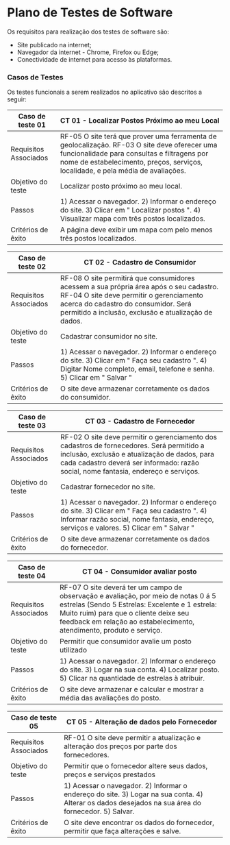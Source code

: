 # Plano de Testes de Software
Os requisitos para realização dos testes de software são:
- Site publicado na internet;
- Navegador da internet - Chrome, Firefox ou Edge;
- Conectividade de internet para acesso às plataformas.

 
### Casos de Testes
Os testes funcionais a serem realizados no aplicativo são descritos a seguir:

|Caso de teste 01     | CT 01 - Localizar Postos Próximo ao meu Local |
|-------|-------------------------
|Requisitos Associados | 	 RF-05 O site terá que prover uma ferramenta de geolocalização. RF-03 O site deve oferecer uma funcionalidade para consultas e filtragens por nome de estabelecimento, preços, serviços, localidade, e pela média de avaliações.
|Objetivo do teste| Localizar posto próximo ao meu local. |
|Passos |	1) Acessar o navegador.	2) Informar o endereço do site. 3) Clicar em " Localizar postos ". 4) Visualizar mapa com três postos localizados.|
|Critérios de êxito| A página deve exibir um mapa com pelo menos três postos localizados. |

|Caso de teste 02     | CT 02 - Cadastro de Consumidor |
|-------|-------------------------
|Requisitos Associados | 	 RF-08 O site permitirá que consumidores acessem a sua própria área após o seu cadastro. RF-04 O site deve permitir o gerenciamento acerca do cadastro do consumidor. Será permitido a inclusão, exclusão e atualização de dados.
|Objetivo do teste| Cadastrar consumidor no site. |
|Passos |	1) Acessar o navegador.	2) Informar o endereço do site. 3) Clicar em " Faça seu cadastro ". 4) Digitar Nome completo, email, telefone e senha. 5) Clicar em " Salvar "|
|Critérios de êxito| O site deve armazenar corretamente os dados do consumidor. |

|Caso de teste 03     | CT 03 - Cadastro de Fornecedor |
|-------|-------------------------
|Requisitos Associados | 	 RF-02 O site deve permitir o gerenciamento dos cadastros de fornecedores. Será permitido a inclusão, exclusão e atualização de dados, para cada cadastro deverá ser informado: razão social, nome fantasia, endereço e serviços.
|Objetivo do teste| Cadastrar fornecedor no site. |
|Passos |	1) Acessar o navegador.	2) Informar o endereço do site. 3) Clicar em " Faça seu cadastro ". 4) Informar razão social, nome fantasia, endereço, serviços e valores. 5) Clicar em " Salvar "|
|Critérios de êxito| O site deve armazenar corretamente os dados do fornecedor. |

|Caso de teste 04     | CT 04 - Consumidor avaliar posto   |
|-------|-------------------------
|Requisitos Associados | 	 RF-07 O site deverá ter um campo de observação e avaliação, por meio de notas 0 á 5 estrelas (Sendo 5 Estrelas: Excelente e 1 estrela: Muito ruim) para que o cliente deixe seu feedback em relação ao estabelecimento, atendimento, produto e serviço.
|Objetivo do teste| Permitir que consumidor avalie um posto utilizado |
|Passos |	1) Acessar o navegador.	2) Informar o endereço do site. 3) Logar na sua conta. 4) Localizar posto. 5) Clicar na quantidade de estrelas à atribuir.|
|Critérios de êxito| O site deve armazenar e calcular e mostrar a média das avaliações do posto.|

|Caso de teste 05     | CT 05 - Alteração de dados pelo Fornecedor |
|-------|-------------------------
|Requisitos Associados | 	 RF-01 O site deve permitir a atualização e alteração dos preços por parte dos fornecedores.
|Objetivo do teste| Permitir que o fornecedor altere seus dados, preços e serviços prestados |
|Passos |	1) Acessar o navegador.	2) Informar o endereço do site. 3) Logar na sua conta. 4) Alterar os dados desejados na sua área do fornecedor. 5) Salvar.|
|Critérios de êxito| O site deve encontrar os dados do fornecedor, permitir que faça alterações e salve.  |





